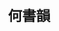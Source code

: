 ---
# Display name 
title: 何書韻

weight: 3
# Is this the primary user of the site?
superuser: no

# Role/position/tagline
role: 畢業專題生 <br> 09/2020 to 05/2022 
user_groups: ["Graduated Students"]

# Organizations/Affiliations to show in About widget
organizations:
- name: 國立陽明交通大學
  url: https://www.nycu.edu.tw/

# Short bio (displayed in user profile at end of posts)
bio: 

# Interests to show in About widget
interests:
 - 電漿晶體
 - 手性元件設計

# Education to show in About widget
# Job


---